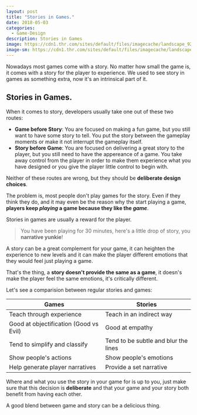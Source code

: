 ```yaml
---
layout: post
title: "Stories in Games."
date: 2018-05-03
categories:
  - Game-Design
description: Stories in Games
image: https://cdn1.thr.com/sites/default/files/imagecache/landscape_928x523/2017/10/carr-vanquished_-_h_2017.jpg
image-sm: https://cdn1.thr.com/sites/default/files/imagecache/landscape_928x523/2017/10/carr-vanquished_-_h_2017.jpg
---
```


Nowadays most games come with a story. No matter how small the game is, it comes with a story for the player to experience. We used to see story in games as something extra, now it's an intrinsical part of it.

## Stories in Games.

When it comes to story, developers usually take one out of these two routes:

* **Game before Story**:
You are focused on making a fun game, but you still want to have some story to tell. You put the story between the gameplay moments or make it not interrupt the gameplay itself.
* **Story before Game**:
You are focused on delivering a great story to the player, but you still need to have the appereance of a game. You take away control from the player in order to make them experience what you have designed or you give the player little control to begin with.

Neither of these routes are wrong, but they should be **deliberate design choices**.

The problem is, most people don't play games for the story. Even if they think they do, and it may even be the reason why the start playing a game, **players keep *playing* a game because they like the *game***.

Stories in games are usually a reward for the player.

> You have been playing for 30 minutes, here's a little drop of story, you **narrative yunkie**!

A story can be a great complement for your game, it can heighten the experience to new levels and it can make the player different emotions that they would feel just playing a game.

That's the thing, a **story doesn't provide the same as a game**, it doesn's make the player feel the same emotions, it's critically different.

Let's see a comparision between regular stories and games:

| Games | Stories |
|---|---|
| Teach through experience | Teach in an indirect way |
| Good at objectification (Good vs Evil) | Good at empathy |
| Tend to simplify and classify | Tend to be subtle and blur the lines |
| Show people's actions | Show people's emotions |
| Help generate player narratives | Provide a set narrative |

Where and what you use the story in your game for is up to you, just make sure that this decision is **deliberate** and that your game and your story both benefit from having each other.

A good blend between game and story can be a delicious thing.